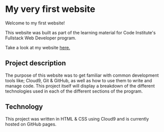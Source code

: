 # My very first website

Welcome to my first website!

This website was built as part of the learning material for Code Institute's Fullstack Web Developer program.

Take a look at my website [here.]()

## Project description

The purpose of this website was to get familiar with common development tools like; Cloud9, Git & GitHub, as well as how to use them to write and manage code. This project itself will display a breakdown of the different technologies used in each of the different sections of the program.

## Technology

This project was written in HTML & CSS using Cloud9 and is currently hosted on GitHub pages.